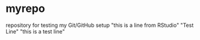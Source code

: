 # myrepo
repository for testing my Git/GitHub setup
"this is a line from RStudio"
"Test Line"
"this is a test line"